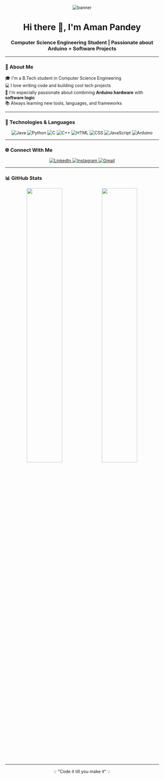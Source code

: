 <!-- Custom banner (replace with your own if needed) -->
<p align="center">
  <img src="https://readme-hero.vercel.app/api?name=Aman%20Pandey&description=CS%20Student%20%7C%20Arduino%20%2B%20Software%20Projects%20%7C%20Love%20to%20Code&github=iamanpandey&font=monospace&text-color=ffffff&bg-color=1A1B27&icon-color=79ff97" alt="banner"/>
</p>

<h1 align="center">Hi there 👋, I'm Aman Pandey</h1>
<h3 align="center">Computer Science Engineering Student | Passionate about Arduino + Software Projects</h3>

---

### 💬 About Me

🎓 I'm a B.Tech student in Computer Science Engineering  
💻 I love writing code and building cool tech projects  
🔌 I'm especially passionate about combining **Arduino hardware** with **software logic**  
📚 Always learning new tools, languages, and frameworks

---

### 🔧 Technologies & Languages

<p align="center">
  <img src="https://img.icons8.com/color/48/java-coffee-cup-logo.png" alt="Java"/>
  <img src="https://img.icons8.com/color/48/python.png" alt="Python"/>
  <img src="https://img.icons8.com/color/48/c-programming.png" alt="C"/>
  <img src="https://img.icons8.com/color/48/c-plus-plus-logo.png" alt="C++"/>
  <img src="https://img.icons8.com/color/48/html-5--v1.png" alt="HTML"/>
  <img src="https://img.icons8.com/color/48/css3.png" alt="CSS"/>
  <img src="https://img.icons8.com/color/48/javascript--v1.png" alt="JavaScript"/>
  <img src="https://img.icons8.com/color/48/arduino.png" alt="Arduino"/>
</p>

---

### 🌐 Connect With Me

<p align="center">
  <a href="https://www.linkedin.com/in/aman-pandey-9147b72b9" target="_blank">
    <img src="https://img.icons8.com/fluency/48/linkedin.png" alt="LinkedIn"/>
  </a>
  <a href="https://www.instagram.com/i._amanpandey" target="_blank">
    <img src="https://img.icons8.com/fluency/48/instagram-new.png" alt="Instagram"/>
  </a>
  <a href="mailto:amanpandey.9156@gmail.com">
    <img src="https://img.icons8.com/fluency/48/gmail.png" alt="Gmail"/>
  </a>
</p>

---

### 📊 GitHub Stats

<p align="center">
  <img src="https://github-readme-stats.vercel.app/api?username=iamanpandey&show_icons=true&theme=github_dark&hide_border=true" width="48%"/>
  <img src="https://github-readme-stats.vercel.app/api/top-langs/?username=iamanpandey&layout=compact&theme=github_dark&hide_border=true" width="48%"/>
</p>

---

<p align="center">
  💡 "Code it till you make it" 💡
</p>

